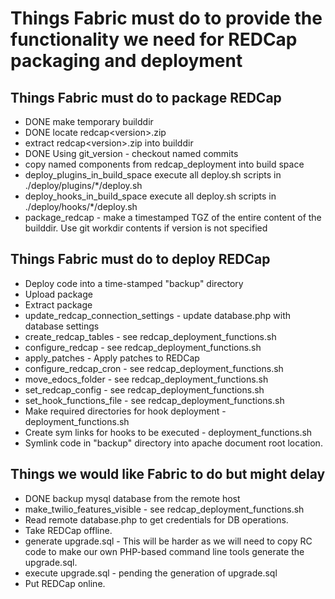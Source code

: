 # Things Fabric must do to provide the functionality we need for REDCap packaging and deployment

## Things Fabric must do to package REDCap

* DONE make temporary builddir
* DONE locate redcap\<version\>.zip
* extract redcap\<version\>.zip into builddir
* DONE Using git_version - checkout named commits
* copy named components from redcap_deployment into build space
* deploy_plugins_in_build_space execute all deploy.sh scripts in ./deploy/plugins/*/deploy.sh
* deploy_hooks_in_build_space execute all deploy.sh scripts in ./deploy/hooks/*/deploy.sh
* package_redcap - make a timestamped TGZ of the entire content of the builddir. Use git workdir contents if version is not specified


## Things Fabric must do to deploy REDCap

* Deploy code into a time-stamped "backup" directory
* Upload package
* Extract package
* update_redcap_connection_settings - update database.php with database settings
* create_redcap_tables - see redcap\_deployment\_functions.sh
* configure_redcap - see redcap\_deployment\_functions.sh
* apply_patches - Apply patches to REDCap
* configure_redcap_cron - see redcap\_deployment\_functions.sh
* move_edocs_folder - see redcap\_deployment\_functions.sh
* set_redcap_config - see redcap\_deployment\_functions.sh
* set_hook_functions_file - see redcap\_deployment\_functions.sh
* Make required directories for hook deployment - deployment_functions.sh
* Create sym links for hooks to be executed - deployment_functions.sh
* Symlink code in "backup" directory into apache document root location.


## Things we would like Fabric to do but might delay

* DONE backup mysql database from the remote host
* make_twilio_features_visible - see redcap\_deployment\_functions.sh
* Read remote database.php to get credentials for DB operations.
* Take REDCap offline.
* generate upgrade.sql - This will be harder as we will need to copy RC code to make our own PHP-based command line tools generate the upgrade.sql.
* execute upgrade.sql - pending the generation of upgrade.sql
* Put REDCap online.

